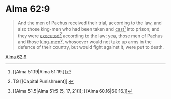 # Alma 62:9

> And the men of Pachus received their trial, according to the law, and also those king-men who had been taken and <u>cast</u>[^a] into prison; and they were <u>executed</u>[^b] according to the law; yea, those men of Pachus and those <u>king-men</u>[^c], whosoever would not take up arms in the defence of their country, but would fight against it, were put to death.

[Alma 62:9](https://www.churchofjesuschrist.org/study/scriptures/bofm/alma/62?lang=eng&id=p9#p9)


[^a]: [[Alma 51.19|Alma 51:19.]]
[^b]: TG [[Capital Punishment]].
[^c]: [[Alma 51.5|Alma 51:5 (5, 17, 21)]]; [[Alma 60.16|60:16.]]

